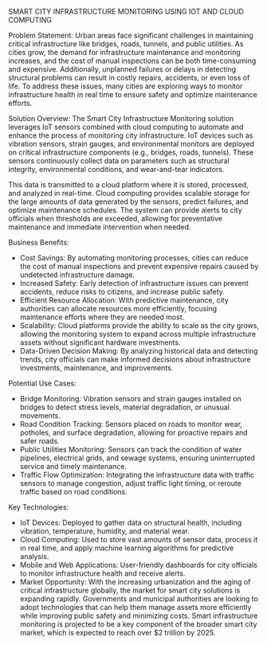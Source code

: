 SMART CITY INFRASTRUCTURE MONITORING USING IOT AND CLOUD COMPUTING

Problem Statement: Urban areas face significant challenges in maintaining critical infrastructure like bridges, roads, tunnels, and public utilities. As cities grow, the demand for infrastructure maintenance and monitoring increases, and the cost of manual inspections can be both time-consuming and expensive. Additionally, unplanned failures or delays in detecting structural problems can result in costly repairs, accidents, or even loss of life. To address these issues, many cities are exploring ways to monitor infrastructure health in real time to ensure safety and optimize maintenance efforts.

Solution Overview: The Smart City Infrastructure Monitoring solution leverages IoT sensors combined with cloud computing to automate and enhance the process of monitoring city infrastructure. IoT devices such as vibration sensors, strain gauges, and environmental monitors are deployed on critical infrastructure components (e.g., bridges, roads, tunnels). These sensors continuously collect data on parameters such as structural integrity, environmental conditions, and wear-and-tear indicators.

This data is transmitted to a cloud platform where it is stored, processed, and analyzed in real-time. Cloud computing provides scalable storage for the large amounts of data generated by the sensors, predict failures, and optimize maintenance schedules. The system can provide alerts to city officials when thresholds are exceeded, allowing for preventative maintenance and immediate intervention when needed.

Business Benefits:
- Cost Savings: By automating monitoring processes, cities can reduce the cost of manual inspections and prevent expensive repairs caused by undetected infrastructure damage.
- Increased Safety: Early detection of infrastructure issues can prevent accidents, reduce risks to citizens, and increase public safety.
- Efficient Resource Allocation: With predictive maintenance, city authorities can allocate resources more efficiently, focusing maintenance efforts where they are needed most.
- Scalability: Cloud platforms provide the ability to scale as the city grows, allowing the monitoring system to expand across multiple infrastructure assets without significant hardware investments.
- Data-Driven Decision Making: By analyzing historical data and detecting trends, city officials can make informed decisions about infrastructure investments, maintenance, and improvements.

Potential Use Cases:
- Bridge Monitoring: Vibration sensors and strain gauges installed on bridges to detect stress levels, material degradation, or unusual movements.
- Road Condition Tracking: Sensors placed on roads to monitor wear, potholes, and surface degradation, allowing for proactive repairs and safer roads.
- Public Utilities Monitoring: Sensors can track the condition of water pipelines, electrical grids, and sewage systems, ensuring uninterrupted service and timely maintenance.
- Traffic Flow Optimization: Integrating the infrastructure data with traffic sensors to manage congestion, adjust traffic light timing, or reroute traffic based on road conditions.

Key Technologies:
- IoT Devices: Deployed to gather data on structural health, including vibration, temperature, humidity, and material wear.
- Cloud Computing: Used to store vast amounts of sensor data, process it in real time, and apply machine learning algorithms for predictive analysis.
- Mobile and Web Applications: User-friendly dashboards for city officials to monitor infrastructure health and receive alerts.
- Market Opportunity: With the increasing urbanization and the aging of critical infrastructure globally, the market for smart city solutions is expanding rapidly. Governments and municipal authorities are looking to adopt technologies that can help them manage assets more efficiently while improving public safety and minimizing costs. Smart infrastructure monitoring is projected to be a key component of the broader smart city market, which is expected to reach over $2 trillion by 2025.
